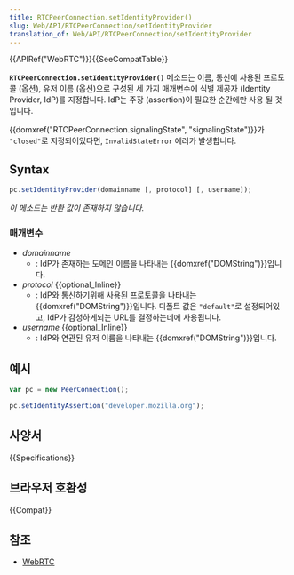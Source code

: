 ```yaml
---
title: RTCPeerConnection.setIdentityProvider()
slug: Web/API/RTCPeerConnection/setIdentityProvider
translation_of: Web/API/RTCPeerConnection/setIdentityProvider
---
```

{{APIRef("WebRTC")}}{{SeeCompatTable}}

**`RTCPeerConnection.setIdentityProvider()`** 메소드는 이름, 통신에 사용된 프로토콜 (옵션), 유저 이름 (옵션)으로 구성된 세 가지 매개변수에 식별 제공자 (Identity Provider, IdP)를 지정합니다. IdP는 주장 (assertion)이 필요한 순간에만 사용 될 것입니다.

{{domxref("RTCPeerConnection.signalingState", "signalingState")}}가 `"closed"`로 지정되어있다면, `InvalidStateError` 에러가 발생합니다.

## Syntax

```js
pc.setIdentityProvider(domainname [, protocol] [, username]);
```

_이 메소드는 반환 값이 존재하지 않습니다._

### 매개변수

- _domainname_
  - : IdP가 존재하는 도메인 이름을 나타내는 {{domxref("DOMString")}}입니다.
- _protocol_ {{optional_Inline}}
  - : IdP와 통신하기위해 사용된 프로토콜을 나타내는 {{domxref("DOMString")}}입니다. 디폴트 값은 `"default"`로 설정되어있고, IdP가 감청하게되는 URL를 결정하는데에 사용됩니다.
- _username_ {{optional_Inline}}
  - : IdP와 연관된 유저 이름을 나타내는 {{domxref("DOMString")}}입니다.

## 예시

```js
var pc = new PeerConnection();

pc.setIdentityAssertion("developer.mozilla.org");
```

## 사양서

{{Specifications}}

## 브라우저 호환성

{{Compat}}

## 참조

- [WebRTC](/ko/docs/Web/Guide/API/WebRTC)
